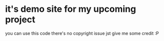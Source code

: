 # it's demo site for my upcoming project 
you can use this code there's no copyright issue 
jst give me some credit :P
